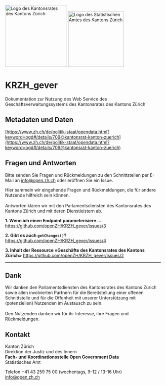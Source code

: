 <img src="https://github.com/openZH/KRZH_gever/blob/main/kantonsrat_zh_logo.png" alt="Logo des Kantonsrates des Kantons Zürich" width="200"/>
<img src="https://github.com/openZH/KRZH_gever/blob/main/statistisches_amt_kt_zh.png" alt="Logo des Statistischen Amtes des Kantons Zürich" width="180"/>

# KRZH_gever
Dokumentation zur Nutzung des Web Service des Geschäftsverwaltungssystems des Kantonsrates des Kantons Zürich

## Metadaten und Daten
[https://www.zh.ch/de/politik-staat/opendata.html?keyword=ogd#/details/709@kantonsrat-kanton-zuerich](https://www.zh.ch/de/politik-staat/opendata.html?keyword=ogd#/details/709@kantonsrat-kanton-zuerich)

## Fragen und Antworten
Bitte senden Sie Fragen und Rückmeldungen zu den Schnittstellen per E-Mail an [info@open.zh.ch](mailto:info@open.zh.ch) oder eröffnen Sie ein Issue. 

Hier sammeln wir eingehende Fragen und Rückmeldungen, die für andere Nutzende hilfreich sein können. <br>
<br>
Antworten klären wir mit den Parlamentsdiensten des Kantonsrates des Kantons Zürich und mit deren Dienstleistern ab.

**1. Wenn ich einen Endpoint parameterisiere ...** 
https://github.com/openZH/KRZH_gever/issues/3

**2. Gibt es auch `getChanges()`?**
https://github.com/openZH/KRZH_gever/issues/4

**3. Inhalt der Ressource «Geschäfte des Kantonsrates des Kantons Zürich»**
https://github.com/openZH/KRZH_gever/issues/2

****


## Dank
Wir danken den Parlamentsdiensten des Kantonsrates des Kantons Zürich sowie allen involvierten Partnern für die Bereitstellung einer offenen Schnittstelle und für die Offenheit mit unserer Unterstützung mit (potenziellen) Nutzenden im Austausch zu sein. <br>
<br>
Den Nutzenden danken wir für ihr Interesse, ihre Fragen und Rückmeldungen.

## Kontakt
Kanton Zürich <br>
Direktion der Justiz und des Innern <br>
**Fach- und Koordinationsstelle Open Government Data** <br>
Statistisches Amt <br>

Telefon +41 43 259 75 00 (wochentags, 9-12 / 13-16 Uhr) <br>
[info@open.zh.ch](mailto:info@open.zh.ch)
